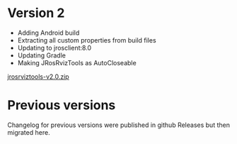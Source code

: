 # Version 2

- Adding Android build
- Extracting all custom properties from build files
- Updating to jrosclient:8.0
- Updating Gradle
- Making JRosRvizTools as AutoCloseable

[jrosrviztools-v2.0.zip](https://github.com/pinorobotics/jrosrviztools/raw/main/jrosrviztools/release/jrosrviztools-v2.0.zip)

# Previous versions

Changelog for previous versions were published in github Releases but then migrated here.
